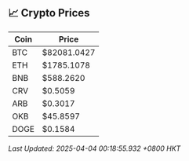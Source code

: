 ## 📈 Crypto Prices

| Coin | Price |
| ---- | ----- |
| BTC | $82081.0427 |
| ETH | $1785.1078 |
| BNB | $588.2620 |
| CRV | $0.5059 |
| ARB | $0.3017 |
| OKB | $45.8597 |
| DOGE | $0.1584 |

_Last Updated: 2025-04-04 00:18:55.932 +0800 HKT_